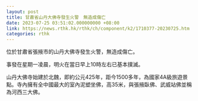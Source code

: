 ```yaml
---
layout: post
title: 甘肅省山丹大佛寺發生火警　無造成傷亡
date: 2023-07-25 03:51:02.000000000 +08:00
link: https://news.rthk.hk/rthk/ch/component/k2/1710377-20230725.htm
categories: rthk
---
```


位於甘肅省張掖市的山丹大佛寺發生火警，無造成傷亡。

事發在星期一凌晨，明火在當日早上10時左右已基本撲滅。

山丹大佛寺始建於北魏，即約公元425年，距今1500多年，為國家4A級旅遊景點。寺內擁有全中國最大的室內泥塑坐佛，高35米，與張掖臥佛、武威站佛並稱為河西三大佛。
